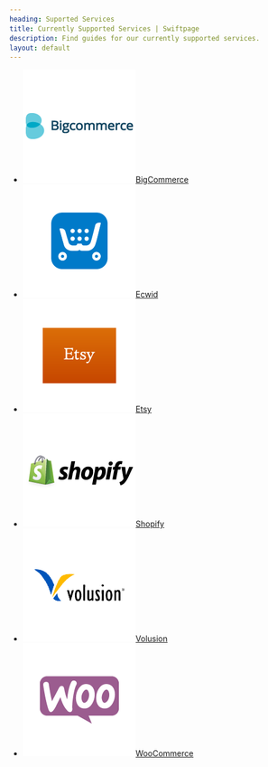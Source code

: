 ```yaml
---
heading: Suported Services
title: Currently Supported Services | Swiftpage
description: Find guides for our currently supported services.
layout: default
---
```


* [![BigCommerce](/assets/img/element-logos/bigcommerce.png)BigCommerce](./docs/services/bigcommerce/bigcommerce-endpoint-setup.html)
* [![Ecwid](/assets/img/element-logos/ecwid.png)Ecwid](./docs/services/ecwid/ecwid-endpoint-setup.html)
* [![Etsy](/assets/img/element-logos/etsy.png)Etsy](./docs/services/etsy/etsy-endpoint-setup.html)
* [![Shopify](/assets/img/element-logos/shopify.png)Shopify](./docs/services/shopify/shopify-endpoint-setup.html)
* [![Volusion](/assets/img/element-logos/volusion.png)Volusion](./docs/services/volusion/volusion-endpoint-setup.html)
* [![WooCommerce](/assets/img/element-logos/woocommerce.png)WooCommerce](./docs/services/woocommerce/woocommerce-endpoint-setup.html)
